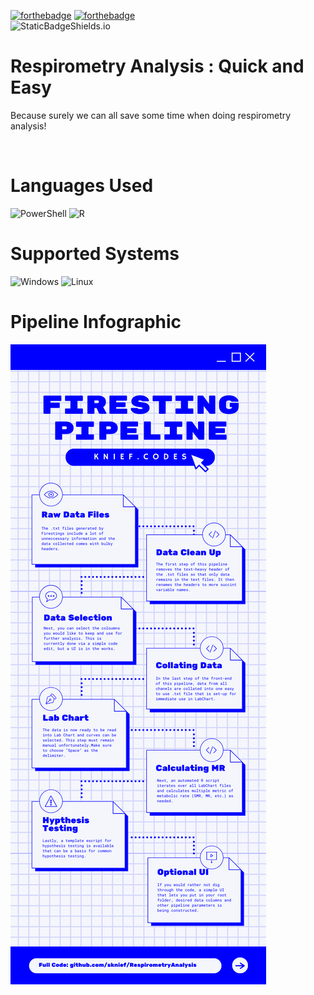  [![forthebadge](https://img.shields.io/badge/Made_with-Love-orange?style=for-the-badge&labelColor=red)](https://forthebadge.com) [![forthebadge](https://img.shields.io/badge/Open_Source-orange?style=for-the-badge&labelColor=red
)](https://forthebadge.com) 
<br>
![StaticBadgeShields.io](https://img.shields.io/badge/Made_for-FIsh-blue?style=for-the-badge&labelColor=black)

 
# Respirometry Analysis : Quick and Easy
Because surely we can all save some time when doing respirometry analysis! 



<br>

# Languages Used
![PowerShell](https://img.shields.io/badge/PowerShell-%235391FE.svg?style=for-the-badge&logo=powershell&logoColor=white) 	![R](https://img.shields.io/badge/r-%23276DC3.svg?style=for-the-badge&logo=r&logoColor=white)
<br>

# Supported Systems
![Windows](https://img.shields.io/badge/Windows-0078D6?style=for-the-badge&logo=windows&logoColor=white) ![Linux](https://img.shields.io/badge/Linux-FCC624?style=for-the-badge&logo=linux&logoColor=black)

# Pipeline Infographic
![Infrographic](/Media/png/1.png)
